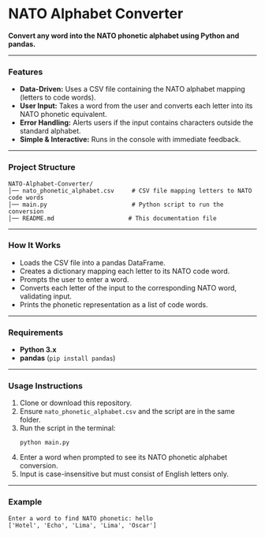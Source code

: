 # NATO Alphabet Converter

**Convert any word into the NATO phonetic alphabet using Python and pandas.**

***

### Features

- **Data-Driven:** Uses a CSV file containing the NATO alphabet mapping (letters to code words).
- **User Input:** Takes a word from the user and converts each letter into its NATO phonetic equivalent.
- **Error Handling:** Alerts users if the input contains characters outside the standard alphabet.
- **Simple & Interactive:** Runs in the console with immediate feedback.

***

### Project Structure

```
NATO-Alphabet-Converter/
│── nato_phonetic_alphabet.csv     # CSV file mapping letters to NATO code words
│── main.py                        # Python script to run the conversion
│── README.md                     # This documentation file
```

***

### How It Works

- Loads the CSV file into a pandas DataFrame.
- Creates a dictionary mapping each letter to its NATO code word.
- Prompts the user to enter a word.
- Converts each letter of the input to the corresponding NATO word, validating input.
- Prints the phonetic representation as a list of code words.

***

### Requirements

- **Python 3.x**
- **pandas** (`pip install pandas`)

***

### Usage Instructions

1. Clone or download this repository.
2. Ensure `nato_phonetic_alphabet.csv` and the script are in the same folder.
3. Run the script in the terminal:
   ```
   python main.py
   ```
4. Enter a word when prompted to see its NATO phonetic alphabet conversion.
5. Input is case-insensitive but must consist of English letters only.

***

### Example

```
Enter a word to find NATO phonetic: hello
['Hotel', 'Echo', 'Lima', 'Lima', 'Oscar']
```

